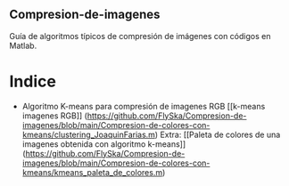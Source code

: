 ## Compresion-de-imagenes
Guía de algoritmos típicos de compresión de imágenes con códigos en Matlab.

# Indice
* Algoritmo K-means para compresión de imagenes RGB [[k-means imagenes RGB]] (https://github.com/FlySka/Compresion-de-imagenes/blob/main/Compresion-de-colores-con-kmeans/clustering_JoaquinFarias.m) 
    Extra: [[Paleta de colores de una imagenes obtenida con algoritmo k-means]] (https://github.com/FlySka/Compresion-de-imagenes/blob/main/Compresion-de-colores-con-kmeans/kmeans_paleta_de_colores.m)

